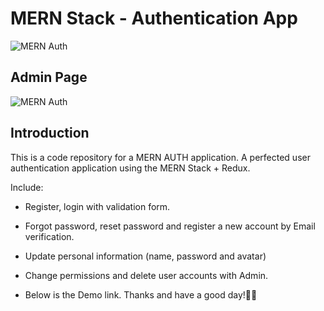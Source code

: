 # MERN Stack - Authentication App

![MERN Auth](https://res.cloudinary.com/mehedi08h/image/upload/v1649146318/2022-04-05_141035_y6i9hh.png)

## Admin Page

![MERN Auth](https://res.cloudinary.com/mehedi08h/image/upload/v1649146654/2022-04-05_141639_zkoh1t.png)

## Introduction

This is a code repository for a MERN AUTH application. A perfected user authentication application using the MERN Stack + Redux.

Include:

-   Register, login with validation form.
-   Forgot password, reset password and register a new account by Email verification.
-   Update personal information (name, password and avatar)
-   Change permissions and delete user accounts with Admin.

-   Below is the Demo link. Thanks and have a good day!💓💓
